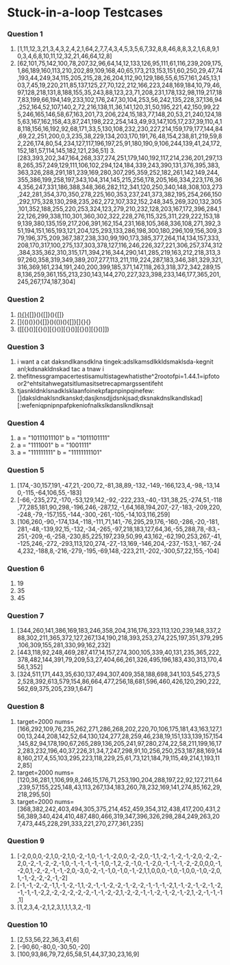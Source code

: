 # Stuck-in-a-loop Testcases

### Question 1
1. [1,11,12,3,21,3,4,3,2,4,2,1,64,2,7,7,4,3,4,5,3,5,6,7,32,8,8,46,8,8,3,2,1,6,8,9,10,3,4,6,8,10,11,12,32,21,46,64,12,8]
2. [62,101,75,142,100,78,207,32,96,64,14,12,133,126,95,111,61,116,239,209,175,1,86,189,160,113,210,202,89,109,168,40,65,173,213,153,151,60,250,29,47,74,193,44,249,34,115,205,215,28,26,204,112,90,129,186,55,6,157,161,245,13,103,7,45,19,220,211,85,137,125,27,70,122,212,166,223,248,169,184,10,79,46,97,128,218,131,8,188,155,35,243,88,123,23,71,208,231,178,132,98,119,217,187,83,199,66,194,149,233,102,176,247,30,104,253,56,242,135,228,37,136,94,252,164,52,107,140,2,72,216,138,11,36,141,120,31,50,195,221,42,150,99,225,246,165,146,58,67,163,201,73,206,224,15,183,77,148,20,53,21,240,124,185,63,167,162,158,43,87,241,198,222,254,143,49,93,147,105,17,237,39,110,4,18,118,156,16,192,92,68,171,33,5,130,108,232,230,227,214,159,179,177,144,84,69,22,251,200,0,3,235,38,229,134,203,170,191,76,48,154,238,81,219,59,82,226,174,80,54,234,127,117,196,197,25,91,180,190,9,106,244,139,41,24,172,152,181,57,114,145,182,121,236,51]
3.[283,393,202,347,164,268,337,274,251,179,140,192,117,214,236,201,297,138,265,357,249,129,111,106,102,294,124,184,339,243,390,131,376,395,383,363,326,288,291,181,239,169,280,307,295,359,252,182,261,142,149,244,355,386,199,258,197,343,104,314,145,215,256,178,205,166,334,223,176,364,356,247,331,186,388,348,366,282,112,341,120,250,340,148,308,103,273,242,281,354,370,350,278,225,160,353,237,241,373,382,195,254,266,150,292,175,328,130,298,235,262,272,107,332,152,248,345,269,320,132,305,101,352,188,255,220,253,324,123,279,210,232,128,203,167,172,396,284,122,126,299,338,110,301,360,302,322,228,276,115,325,311,229,222,153,189,139,380,135,159,217,206,391,162,154,231,168,105,368,336,108,271,392,351,194,151,165,193,121,204,125,293,133,286,198,300,180,296,109,156,309,379,196,375,209,367,387,238,330,99,190,173,385,377,264,114,134,157,333,208,170,317,100,275,137,303,378,127,116,246,226,327,221,306,257,374,312,384,335,362,310,315,171,394,216,344,290,141,285,219,163,212,218,313,397,260,358,319,349,389,207,277,113,211,119,224,287,183,346,381,329,321,316,369,161,234,191,240,200,399,185,371,147,118,263,318,372,342,289,158,136,259,361,155,213,230,143,144,270,227,323,398,233,146,177,365,201,245,267,174,187,304]

 ### Question 2
 1. [(){}](){[]}(){[]}(){[]}
 2. []{()()}(){[]}()(())(){[]}[]{}{}
 3. ([[{}()][{}()][{}()][{}()][{}()][{}()]])

### Question 3
1. i want a cat daksndlkansdklna tingek:adslkamsdlkkldsmaklsda-kegnit anl;kdsnakldnskad tac a tnaw i
2. thefitnessgrampacertestisamultistagewhatisthe^2rootofpi=1.44.1=ipfotoor2^ehtsitahwegatsitlumasitsetrecapmargssentifeht
3. tjasnkldnklsnadklsklaanfoinekpfapnpinpqinefew:[]daksldnaklsndkanskd;dasjknsdjjdsnkjsad;dksnakdnslkandlskad][:wefeniqpnipnpafpkeniofnalkslkdanslkndlknsajt

### Question 4
1. a = "10111011101" b = "1011101111"
2. a = "1111001" b = "1001111"
3. a = "111111111" b = "11111111101"

### Question 5
1. [174,-30,157,191,-47,21,-200,72,-81,38,89,-132,-149,-166,123,4,-98,-13,140,-115,-64,106,55,-183]
2. [-66,-235,272,-170,-53,129,142,-92,-222,233,-40,-131,38,25,-274,51,-118,77,285,181,90,298,-196,246,-287,12,-1,64,168,194,207,-27,-183,-209,220,-248,-79,-157,155,-144,-300,-261,-105,-14,103,116,259]
3. [106,260,-90,-174,134,-118,-111,71,141,-76,295,29,176,-160,-286,-20,-181,281,-48,-139,92,15,-132,-34,-265,-97,218,183,127,64,36,-55,288,78,-83,-251,-209,-6,-258,-230,85,225,197,239,50,99,43,162,-62,190,253,267,-41,-125,246,-272,-293,113,120,274,-27,-13,169,-146,204,-237,-153,1,-167,-244,232,-188,8,-216,-279,-195,-69,148,-223,211,-202,-300,57,22,155,-104]

### Question 6
1. 19
2. 35
3. 45

### Question 7
1. [344,260,141,386,169,183,246,358,204,316,176,323,113,120,239,148,337,288,302,211,365,372,127,267,134,190,218,393,253,274,225,197,351,379,295,106,309,155,281,330,99,162,232]
2. [443,118,92,248,469,287,417,14,157,274,300,105,339,40,131,235,365,222,378,482,144,391,79,209,53,27,404,66,261,326,495,196,183,430,313,170,456,1,352]
3. [324,511,171,443,35,630,137,494,307,409,358,188,698,341,103,545,273,52,528,392,613,579,154,86,664,477,256,18,681,596,460,426,120,290,222,562,69,375,205,239,1,647]

### Question 8
1. target=2000 nums=[166,292,109,76,235,262,271,286,268,202,220,70,106,175,181,43,163,127,100,13,244,208,142,52,64,130,124,277,28,259,46,238,19,151,133,139,157,154,145,82,94,178,190,67,265,289,136,205,241,97,280,274,22,58,211,199,16,172,283,232,196,40,37,226,31,34,7,247,298,91,10,256,250,253,187,88,169,148,160,217,4,55,103,295,223,118,229,25,61,73,121,184,79,115,49,214,1,193,112,85]
2. target=2000 nums=[120,36,281,1,106,99,8,246,15,176,71,253,190,204,288,197,22,92,127,211,64,239,57,155,225,148,43,113,267,134,183,260,78,232,169,141,274,85,162,29,218,295,50]
3. target=2000 nums=[368,382,242,403,494,305,375,214,452,459,354,312,438,417,200,431,256,389,340,424,410,487,480,466,319,347,396,326,298,284,249,263,207,473,445,228,291,333,221,270,277,361,235]

### Question 9
1. [-2,0,0,0,-2,1,0,-2,1,0,-2,-1,0,-1,-1,-2,0,0,-2,-2,0,-1,1,-2,-1,-2,-1,-2,0,-2,-2,-2,0,-2,-1,-2,-2,-1,0,-1,-1,-1,-1,-1,0,-1,2,-2,-1,0,-1,-2,0,-1,-1,-1,-2,-2,0,0,0,-1,-2,0,1,-2,-2,-1,-1,-2,0,-3,0,-2,-1,-1,0,-1,0,-1,-2,1,1,0,0,0,-1,0,-1,0,0,-1,0,-2,0,1,-1,-2,-2,-2,-1,-2]
2. [-1,-1,-2,-2,-1,1,-1,-2,-1,1,-2,-1,-1,-2,-2,-1,-2,-2,-1,-1,-1,-2,1,-1,-2,-1,-2,-1,-2,-1,-1,-1,-2,2,-2,-2,-2,-2,-2,-1,-1,-2,-2,1,-2,-2,-1,-1,-2,-1,-2,-1,-2,1,-2,-1,-1,-1,1]
3. [1,2,3,4,-2,1,2,3,1,1,1,3,2,-1]

### Question 10
1. [2,53,56,22,36,3,41,6]
2. [-90,60,-80,0,-30,50,-20]
3. [100,93,86,79,72,65,58,51,44,37,30,23,16,9]

